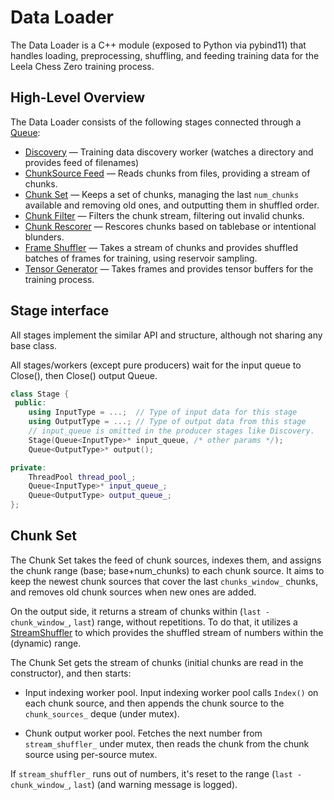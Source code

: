 # Data Loader

The Data Loader is a C++ module (exposed to Python via pybind11) that handles
loading, preprocessing, shuffling, and feeding training data for the Leela Chess
Zero training process.

## High-Level Overview

The Data Loader consists of the following stages connected through a
[Queue](../src/utils/queue.h):

* [Discovery](../src/loader/chunk_feed/discovery.h) — Training data discovery
  worker (watches a directory and provides feed of filenames)
* [ChunkSource Feed](../src/loader/chunk_feed/chunk_source_feed.h) — Reads
  chunks from files, providing a stream of chunks.
* [Chunk Set](../src/loader/chunk_feed/chunk_set.h) — Keeps a set of chunks,
  managing the last `num_chunks` available and removing old ones, and outputting
  them in shuffled order.
* [Chunk Filter](../src/loader/chunk_feed/chunk_filter.h) — Filters the chunk
  stream, filtering out invalid chunks.
* [Chunk Rescorer](../src/loader/chunk_feed/chunk_rescorer.h) — Rescores chunks
  based on tablebase or intentional blunders.
* [Frame Shuffler](../src/loader/frame_shuffler.h) — Takes a stream of chunks
  and provides shuffled batches of frames for training, using reservoir
  sampling.
* [Tensor Generator](../src/loader/tensor_generator.h) — Takes frames and
  provides tensor buffers for the training process.

## Stage interface

All stages implement the similar API and structure, although not sharing any
base class.

All stages/workers (except pure producers) wait for the input queue to Close(),
then Close() output Queue.

```cpp
class Stage {
 public:
    using InputType = ...;  // Type of input data for this stage
    using OutputType = ...; // Type of output data from this stage
    // input_queue is omitted in the producer stages like Discovery.
    Stage(Queue<InputType>* input_queue, /* other params */);
    Queue<OutputType>* output();

private:
    ThreadPool thread_pool_;
    Queue<InputType>* input_queue_;
    Queue<OutputType> output_queue_;
};
```

## Chunk Set

The Chunk Set takes the feed of chunk sources, indexes them, and assigns the
chunk range (base; base+num_chunks) to each chunk source. It aims to keep the
newest chunk sources that cover the last `chunks_window_` chunks, and removes
old chunk sources when new ones are added.

On the output side, it returns a stream of chunks within
(`last - chunk_window_`, `last`) range, without repetitions. To do that, it
utilizes a [StreamShuffler](../src/loader/stream_shuffler.h) to which provides
the shuffled stream of numbers within the (dynamic) range.

The Chunk Set gets the stream of chunks (initial chunks are read in the
constructor), and then starts:

* Input indexing worker pool. Input indexing worker pool calls `Index()` on each
  chunk source, and then appends the chunk source to the `chunk_sources_` deque
  (under mutex).

* Chunk output worker pool. Fetches the next number from `stream_shuffler_`
  under mutex, then reads the chunk from the chunk source using per-source mutex.

If `stream_shuffler_` runs out of numbers, it's reset to the range
(`last - chunk_window_`, `last`) (and warning message is logged).
